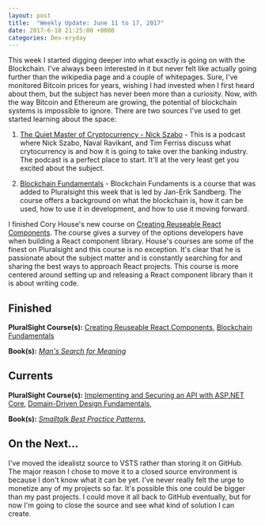 ```yaml
---
layout: post
title:  "Weekly Update: June 11 to 17, 2017"
date: 2017-6-18 21:25:00 +0000
categories: Dev-eryday
---
```

This week I started digging deeper into what exactly is going on with the Blockchain. I've always been interested in it but never felt like actually going further than the wikipedia page and a couple of whitepages. Sure, I've monitored Bitcoin prices for years, wishing I had invested when I first heard about them, but the subject has never been more than a curiosity. Now, with the way Bitcoin and Ethereum are growing, the potential of blockchain systems is impossible to ignore. There are two sources I've used to get started learning about the space:
  1. [The Quiet Master of Cryptocurrency - Nick Szabo][pod] - This is a podcast where Nick Szabo, Naval Ravikant, and Tim Ferriss discuss what crytocurrency is and how it is going to take over the banking industry. The podcast is a perfect place to start. It'll at the very least get you excited about the subject.
  
  2. [Blockchain Fundamentals][block] - Blockchain Fundaments is a course that was added to Pluralsight this week that is led by Jan-Erik Sandberg. The course offers a background on what the blockchain is, how it can be used, how to use it in development, and how to use it moving forward.

I finished Cory House's new course on [Creating Reuseable React Components][comp]. The course gives a survey of the options developers have when building a React component library. House's courses are some of the finest on Pluralsight and this course is no exception. It's clear that he is passionate about the subject matter and is constantly searching for and sharing the best ways to approach React projects. This course is more centered around setting up and releasing a React component library than it is about writing code.

Finished
--------
**PluralSight Course(s):** [Creating Reuseable React Components][comp], [Blockchain Fundamentals][block]

**Book(s):** *[Man's Search for Meaning][man]*

Currents
--------
**PluralSight Course(s):** [Implementing and Securing an API with ASP.NET Core][core], [Domain-Driven Design Fundamentals][ddd], 

**Book(s):** *[Smalltalk Best Practice Patterns][sbp]*, 

On the Next...
--------
I've moved the idealistz source to VSTS rather than storing it on GitHub. The major reason I chose to move it to a closed source environment is because I don't know what it can be yet. I've never really felt the urge to monetize any of my projects so far. It's possible this one could be bigger than my past projects. I could move it all back to GitHub eventually, but for now I'm going to close the source and see what kind of solution I can create.

[core]: https://app.pluralsight.com/library/courses/aspdotnetcore-implementing-securing-api/table-of-contents
[sbp]: https://www.amazon.com/Smalltalk-Best-Practice-Patterns-Kent/dp/013476904X
[ddd]: https://app.pluralsight.com/library/courses/domain-driven-design-fundamentals/table-of-contents
[ar]: https://app.pluralsight.com/library/courses/advanced-redux/table-of-contents
[comp]: https://app.pluralsight.com/library/courses/react-creating-reusable-components/table-of-contents
[man]: https://www.amazon.com/Mans-Search-Meaning-Viktor-Frankl-ebook/dp/B009U9S6FI/ref=sr_1_1?ie=UTF8&qid=1497233710&sr=8-1&keywords=man%27s+search+for+meaning
[block]: https://app.pluralsight.com/library/courses/blockchain-fundamentals/table-of-contents
[pod]: http://tim.blog/2017/06/04/nick-szabo/